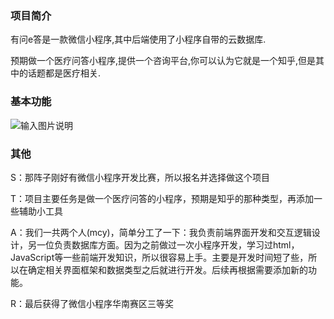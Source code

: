 ### 项目简介
有问e答是一款微信小程序,其中后端使用了小程序自带的云数据库.

预期做一个医疗问答小程序,提供一个咨询平台,你可以认为它就是一个知乎,但是其中的话题都是医疗相关.

### 基本功能
![输入图片说明](https://images.gitee.com/uploads/images/2020/0616/232847_311dbeca_4782068.png "屏幕截图.png")

### 其他
S：那阵子刚好有微信小程序开发比赛，所以报名并选择做这个项目

T：项目主要任务是做一个医疗问答的小程序，预期是知乎的那种类型，再添加一些辅助小工具

A：我们一共两个人(mcy)，简单分工了一下：我负责前端界面开发和交互逻辑设计，另一位负责数据库方面。因为之前做过一次小程序开发，学习过html，JavaScript等一些前端开发知识，所以很容易上手。主要是开发时间短了些，所以在确定相关界面框架和数据类型之后就进行开发。后续再根据需要添加新的功能。

R：最后获得了微信小程序华南赛区三等奖